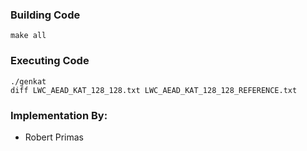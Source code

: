 ### Building Code

    make all

### Executing Code

    ./genkat
    diff LWC_AEAD_KAT_128_128.txt LWC_AEAD_KAT_128_128_REFERENCE.txt

### Implementation By:

* Robert Primas
